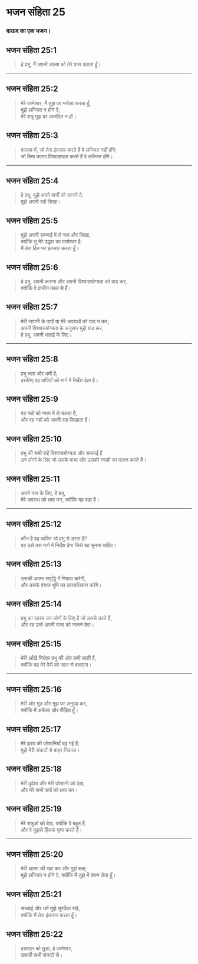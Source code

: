 # भजन संहिता 25

### दाऊद का एक भजन।

## भजन संहिता 25:1

> हे प्रभु, मैं अपनी आत्मा को तेरे पास उठाता हूँ।

---

## भजन संहिता 25:2

> मेरे परमेश्वर, मैं तुझ पर भरोसा करता हूँ,  
> मुझे लज्जित न होने दे;  
> मेरे शत्रु मुझ पर आनंदित न हों।

## भजन संहिता 25:3

> वास्तव में, जो तेरा इंतजार करते हैं वे लज्जित नहीं होंगे;  
> जो बिना कारण विश्वासघात करते हैं वे लज्जित होंगे।

---

## भजन संहिता 25:4

> हे प्रभु, मुझे अपने मार्गों को जानने दे;  
> मुझे अपनी राहें सिखा।

## भजन संहिता 25:5

> मुझे अपनी सच्चाई में ले चल और सिखा,  
> क्योंकि तू मेरे उद्धार का परमेश्वर है;  
> मैं तेरा दिन भर इंतजार करता हूँ।

## भजन संहिता 25:6

> हे प्रभु, अपनी करुणा और अपनी विश्वासयोग्यता को याद कर,  
> क्योंकि वे प्राचीन काल से हैं।

## भजन संहिता 25:7

> मेरी जवानी के पापों या मेरे अपराधों को याद न कर;  
> अपनी विश्वासयोग्यता के अनुसार मुझे याद कर,  
> हे प्रभु, अपनी भलाई के लिए।

---

## भजन संहिता 25:8

> प्रभु भला और धर्मी है;  
> इसलिए वह पापियों को मार्ग में निर्देश देता है।

## भजन संहिता 25:9

> वह नम्रों को न्याय में ले चलता है,  
> और वह नम्रों को अपनी राह सिखाता है।

## भजन संहिता 25:10

> प्रभु की सभी राहें विश्वासयोग्यता और सच्चाई हैं  
> उन लोगों के लिए जो उसके वाचा और उसकी गवाही का पालन करते हैं।

## भजन संहिता 25:11

> अपने नाम के लिए, हे प्रभु,  
> मेरे अपराध को क्षमा कर, क्योंकि यह बड़ा है।

---

## भजन संहिता 25:12

> कौन है वह व्यक्ति जो प्रभु से डरता है?  
> वह उसे उस मार्ग में निर्देश देगा जिसे वह चुनना चाहिए।

## भजन संहिता 25:13

> उसकी आत्मा समृद्धि में निवास करेगी,  
> और उसके वंशज भूमि का उत्तराधिकार करेंगे।

## भजन संहिता 25:14

> प्रभु का रहस्य उन लोगों के लिए है जो उससे डरते हैं,  
> और वह उन्हें अपनी वाचा को जानने देगा।

## भजन संहिता 25:15

> मेरी आँखें निरंतर प्रभु की ओर लगी रहती हैं,  
> क्योंकि वह मेरे पैरों को जाल से बचाएगा।

---

## भजन संहिता 25:16

> मेरी ओर मुड़ और मुझ पर अनुग्रह कर,  
> क्योंकि मैं अकेला और पीड़ित हूँ।

## भजन संहिता 25:17

> मेरे हृदय की परेशानियाँ बढ़ गई हैं;  
> मुझे मेरी संकटों से बाहर निकाल।

## भजन संहिता 25:18

> मेरी दुर्दशा और मेरी परेशानी को देख,  
> और मेरे सभी पापों को क्षमा कर।

## भजन संहिता 25:19

> मेरे शत्रुओं को देख, क्योंकि वे बहुत हैं,  
> और वे मुझसे हिंसक घृणा करते हैं।

---

## भजन संहिता 25:20

> मेरी आत्मा की रक्षा कर और मुझे बचा;  
> मुझे लज्जित न होने दे, क्योंकि मैं तुझ में शरण लेता हूँ।

## भजन संहिता 25:21

> सच्चाई और धर्म मुझे सुरक्षित रखें,  
> क्योंकि मैं तेरा इंतजार करता हूँ।

## भजन संहिता 25:22

> इस्राएल को छुड़ा, हे परमेश्वर,  
> उसकी सभी संकटों से।
